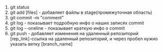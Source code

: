 1. git status
2. git add [files] - добавляет файлы в stage(промежуточная область)
3. git commit -m "comment"
4. git log - показывает подробную инфо о наших записях commit
5. git log --oneline - показывает краткую инфо о commit
6. git push - добавляет изменения на удаленный репозиторий [rep_link]-ссылка на удаленный репозиторий, и через пробел нужно указать ветку [branch_name]
